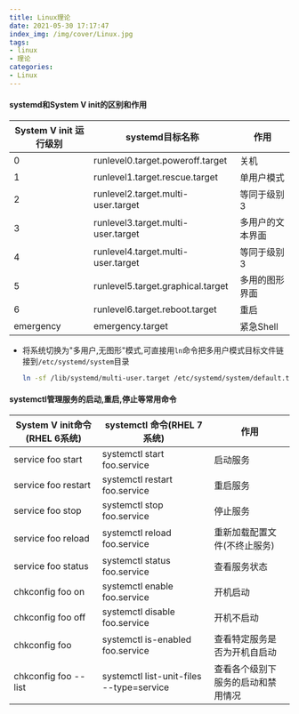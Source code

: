 ```yaml
---
title: Linux理论
date: 2021-05-30 17:17:47
index_img: /img/cover/Linux.jpg
tags:
- linux
- 理论
categories:
- Linux
---
```


#### systemd和System V init的区别和作用

| System V init 运行级别 | systemd目标名称                    | 作用             |
| ---------------------- | ---------------------------------- | ---------------- |
| 0                      | runlevel0.target.poweroff.target   | 关机             |
| 1                      | runlevel1.target.rescue.target     | 单用户模式       |
| 2                      | runlevel2.target.multi-user.target | 等同于级别3      |
| 3                      | runlevel3.target.multi-user.target | 多用户的文本界面 |
| 4                      | runlevel4.target.multi-user.target | 等同于级别3      |
| 5                      | runlevel5.target.graphical.target  | 多用的图形界面   |
| 6                      | runlevel6.target.reboot.target     | 重启             |
| emergency              | emergency.target                   | 紧急Shell        |

* 将系统切换为"多用户,无图形"模式,可直接用`ln`命令把多用户模式目标文件链接到`/etc/systemd/system`目录

  ```sh
  ln -sf /lib/systemd/multi-user.target /etc/systemd/system/default.target
  ```

#### systemctl管理服务的启动,重启,停止等常用命令

| System V init命令(RHEL 6系统) | systemctl 命令(RHEL 7系统)               | 作用                               |
| ----------------------------- | ---------------------------------------- | ---------------------------------- |
| service foo start             | systemctl start foo.service              | 启动服务                           |
| service foo restart           | systemctl restart foo.service            | 重启服务                           |
| service foo stop              | systemctl stop foo.service               | 停止服务                           |
| service foo reload            | systemctl reload foo.service             | 重新加载配置文件(不终止服务)       |
| service foo status            | systemctl status foo.service             | 查看服务状态                       |
| chkconfig foo on              | systemctl enable foo.service             | 开机启动                           |
| chkconfig foo off             | systemctl disable foo.service            | 开机不启动                         |
| chkconfig foo                 | systemctl is-enabled foo.service         | 查看特定服务是否为开机自启动       |
| chkconfig foo --list          | systemctl list-unit-files --type=service | 查看各个级别下服务的启动和禁用情况 |

